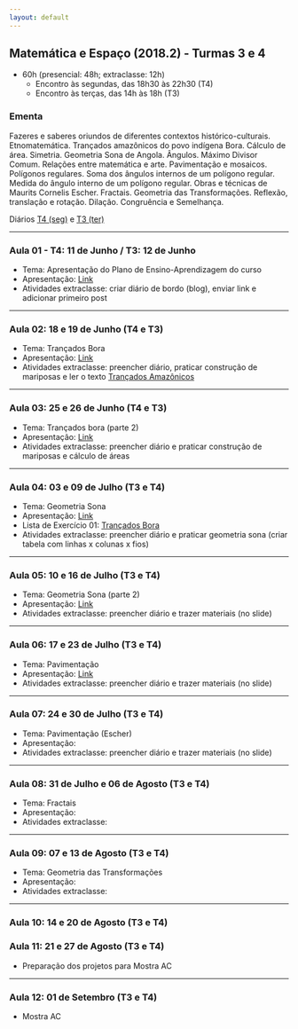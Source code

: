 ```yaml
---
layout: default
---
```


## Matemática e Espaço (2018.2) - Turmas 3 e 4
+ 60h (presencial: 48h; extraclasse: 12h)
  + Encontro às segundas, das 18h30 às 22h30 (T4)
  + Encontro às terças, das 14h às 18h (T3)

### Ementa
Fazeres e saberes oriundos de diferentes contextos histórico-culturais. Etnomatemática. Trançados amazônicos do povo indígena Bora. Cálculo de área. Simetria. Geometria Sona de Angola. Ângulos. Máximo Divisor Comum. Relações entre matemática e arte. Pavimentação e mosaicos. Polígonos regulares. Soma dos ângulos internos de um polígono regular. Medida do ângulo interno de um polígono regular. Obras e técnicas de Maurits Cornelis Escher. Fractais. Geometria das Transformações. Reflexão, translação e rotação. Dilação. Congruência e Semelhança.

Diários [T4 (seg)](https://docs.google.com/spreadsheets/d/1bFnRKRkbE44TQTRgdxqkLNxrGOlUUijVSy-07JJZ6Ms/edit?usp=sharing) e [T3 (ter)](https://docs.google.com/spreadsheets/d/1JFv5T_gZCs_wYqYmhdl9hpiooSWTyFVqRBJMPEuye-k/edit?usp=sharing)

---

### Aula 01 - T4: 11 de Junho / T3: 12 de Junho
+ Tema: Apresentação do Plano de Ensino-Aprendizagem do curso
+ Apresentação: [Link](https://www.dropbox.com/s/dw5s1sqxv7bj6gz/aula01-ME.pdf?dl=0)
+ Atividades extraclasse: criar diário de bordo (blog), enviar link e adicionar primeiro post
  
---

### Aula 02: 18 e 19 de Junho (T4 e T3)
+ Tema: Trançados Bora
+ Apresentação: [Link](https://www.dropbox.com/s/xe9y13v5dpcnlxa/aula02-ME.pdf?dl=0)
+ Atividades extraclasse: preencher diário, praticar construção de mariposas e ler o texto [Trançados Amazônicos](https://www.dropbox.com/s/1rbpe2i9h9vnflu/aula02-ME-TextoTran%C3%A7Amaz.pdf?dl=0)

---

### Aula 03: 25 e 26 de Junho (T4 e T3)
+ Tema: Trançados bora (parte 2)
+ Apresentação: [Link](https://www.dropbox.com/s/prr2nayfuaasyvu/aula03-ME.pdf?dl=0)
+ Atividades extraclasse: preencher diário e praticar construção de mariposas e cálculo de áreas

---

### Aula 04: 03 e 09 de Julho (T3 e T4)
+ Tema: Geometria Sona
+ Apresentação: [Link](https://www.dropbox.com/s/e00l4vhp4vu5ap0/aula04-ME.pdf?dl=0)
+ Lista de Exercício 01: [Trançados Bora](https://www.dropbox.com/s/5uhw0tvhrv6ywpu/Lista01.pdf?dl=0)
+ Atividades extraclasse: preencher diário e praticar geometria sona (criar tabela com linhas x colunas x fios)

---

### Aula 05: 10 e 16 de Julho (T3 e T4)
+ Tema: Geometria Sona (parte 2)
+ Apresentação: [Link](https://www.dropbox.com/s/waah3p2ern6kpyy/aula05-ME.pdf?dl=0)
+ Atividades extraclasse: preencher diário e trazer materiais (no slide)

---

### Aula 06: 17 e 23 de Julho (T3 e T4)
+ Tema: Pavimentação
+ Apresentação: [Link](https://www.dropbox.com/s/4fmje6f21jipepa/aula06-ME.pdf?dl=0)
+ Atividades extraclasse: preencher diário e trazer materiais (no slide)

---

### Aula 07: 24 e 30 de Julho (T3 e T4)
+ Tema: Pavimentação (Escher)
+ Apresentação: 
+ Atividades extraclasse: preencher diário e trazer materiais (no slide)

---

### Aula 08: 31 de Julho e 06 de Agosto (T3 e T4)
+ Tema: Fractais
+ Apresentação: 
+ Atividades extraclasse: 

---

### Aula 09: 07 e 13 de Agosto (T3 e T4)
+ Tema: Geometria das Transformações
+ Apresentação: 
+ Atividades extraclasse: 

---

### Aula 10: 14 e 20 de Agosto (T3 e T4)
### Aula 11: 21 e 27 de Agosto (T3 e T4)
+ Preparação dos projetos para Mostra AC

---

### Aula 12: 01 de Setembro (T3 e T4)
+ Mostra AC
